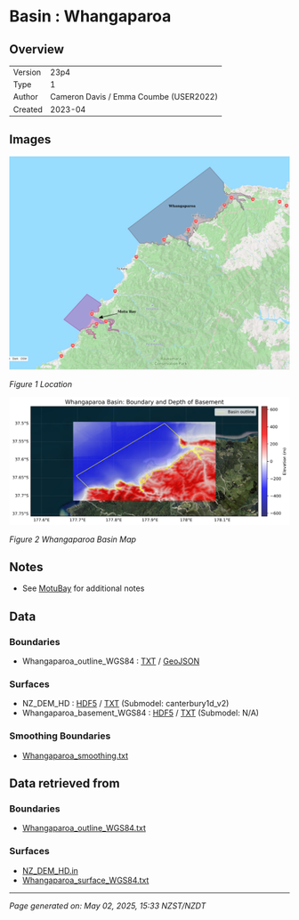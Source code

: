 # Basin : Whangaparoa

## Overview
|         |                     |
|---------|---------------------|
| Version | 23p4           |
| Type    | 1        |
| Author  | Cameron Davis / Emma Coumbe (USER2022)            |
| Created | 2023-04           |


## Images
![](../images/maps/motubay_whangaparoa.png)

*Figure 1 Location*

![](../images/regional/Whangaparoa_basin_map.png)

*Figure 2 Whangaparoa Basin Map*


## Notes
- See [MotuBay](MotuBay.md) for additional notes

## Data
### Boundaries
- Whangaparoa_outline_WGS84 : [TXT](../../velocity_modelling/data/regional/Whangaparoa/Whangaparoa_outline_WGS84.txt) / [GeoJSON](../../velocity_modelling/data/regional/Whangaparoa/Whangaparoa_outline_WGS84.geojson)

### Surfaces
- NZ_DEM_HD : [HDF5](../../velocity_modelling/data/global/surface/NZ_DEM_HD.h5) / [TXT](../../velocity_modelling/data/global/surface/NZ_DEM_HD.in) (Submodel: canterbury1d_v2)
- Whangaparoa_basement_WGS84 : [HDF5](../../velocity_modelling/data/regional/Whangaparoa/Whangaparoa_basement_WGS84.h5) / [TXT](../../velocity_modelling/data/regional/Whangaparoa/Whangaparoa_basement_WGS84.in) (Submodel: N/A)

### Smoothing Boundaries
- [Whangaparoa_smoothing.txt](../../velocity_modelling/data/regional/Whangaparoa/Whangaparoa_smoothing.txt)

## Data retrieved from
### Boundaries
- [Whangaparoa_outline_WGS84.txt](https://github.com/ucgmsim/Velocity-Model/tree/main/Data/USER20_BASINS/Whangaparoa_outline_WGS84.txt)

### Surfaces
- [NZ_DEM_HD.in](https://github.com/ucgmsim/Velocity-Model/tree/main/Data/DEM/NZ_DEM_HD.in)
- [Whangaparoa_surface_WGS84.txt](https://github.com/ucgmsim/Velocity-Model/tree/main/Data/USER20_BASINS/Whangaparoa_surface_WGS84.txt)

---
*Page generated on: May 02, 2025, 15:33 NZST/NZDT*
